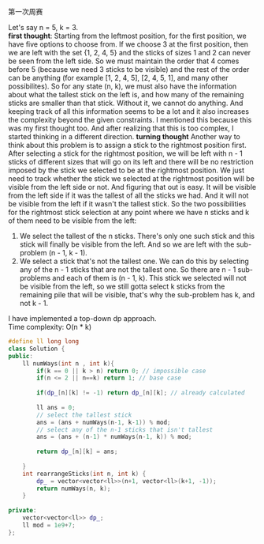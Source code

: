 第一次周赛

Let's say n = 5, k = 3.  
**first thought**:
Starting from the leftmost position, for the first position, we have five options to choose from. If we choose 3 at the first position, then we are left with the set {1, 2, 4, 5} and the sticks of sizes 1 and 2 can never be seen from the left side. So we must maintain the order that 4 comes before 5 (because we need 3 sticks to be visible) and the rest of the order can be anything (for example \[1, 2, 4, 5\], \[2, 4, 5, 1\], and many other possibilites). So for any state (n, k), we must also have the information about what the tallest stick on the left is, and how many of the remaining sticks are smaller than that stick. Without it, we cannot do anything. And keeping track of all this information seems to be a lot and it also increases the complexity beyond the given constraints. I mentioned this because this was my first thought too. And after realizing that this is too complex, I started thinking in a different direction.
**turning thought**
Another way to think about this problem is to assign a stick to the rightmost position first. After selecting a stick for the rightmost position, we will be left with n - 1 sticks of different sizes that will go on its left and there will be no restriction imposed by the stick we selected to be at the rightmost position. We just need to track whether the stick we selected at the rightmost position will be visible from the left side or not. And figuring that out is easy. It will be visible from the left side if it was the tallest of all the sticks we had. And it will not be visible from the left if it wasn't the tallest stick. So the two possibilities for the rightmost stick selection at any point where we have n sticks and k of them need to be visible from the left:

1.  We select the tallest of the n sticks. There's only one such stick and this stick will finally be visible from the left. And so we are left with the sub-problem (n - 1, k - 1).
2.  We select a stick that's not the tallest one. We can do this by selecting any of the n - 1 sticks that are not the tallest one. So there are n - 1 sub-problems and each of them is (n - 1, k). This stick we selected will not be visible from the left, so we still gotta select k sticks from the remaining pile that will be visible, that's why the sub-problem has k, and not k - 1.

I have implemented a top-down dp approach.  
Time complexity: O(n \* k)

```cpp
#define ll long long 
class Solution {
public:
    ll numWays(int n , int k){
        if(k == 0 || k > n) return 0; // impossible case 
        if(n <= 2 || n==k) return 1; // base case
        
        if(dp_[n][k] != -1) return dp_[n][k]; // already calculated
        
        ll ans = 0;
        // select the tallest stick
        ans = (ans + numWays(n-1, k-1)) % mod;
        // select any of the n-1 sticks that isn't tallest
        ans = (ans + (n-1) * numWays(n-1, k)) % mod;
        
        return dp_[n][k] = ans;
        
    }
    int rearrangeSticks(int n, int k) {
        dp_ = vector<vector<ll>>(n+1, vector<ll>(k+1, -1)); 
        return numWays(n, k);
    }
    
private:
    vector<vector<ll>> dp_;
    ll mod = 1e9+7;
};
```